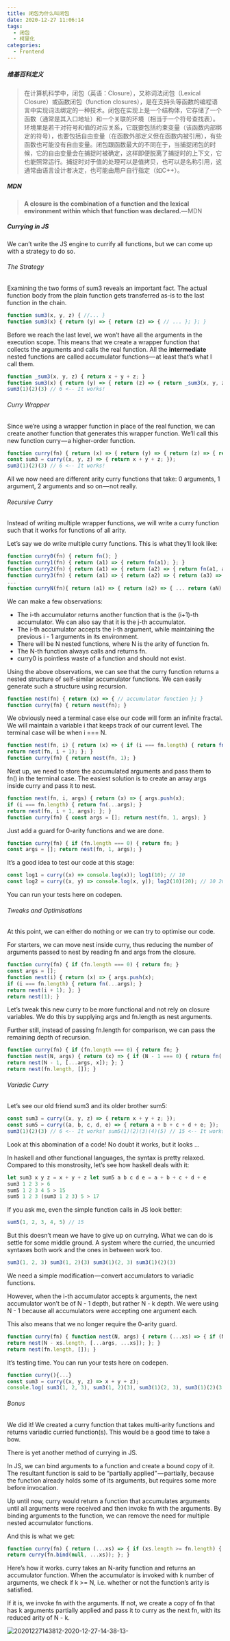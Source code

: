 ```yaml
---
title: 闭包为什么叫闭包
date: 2020-12-27 11:06:14
tags:
  - 闭包
  - 柯里化
categories:
  - Frontend
---
```


##### 维基百科定义

> 在计算机科学中，闭包（英语：Closure），又称词法闭包（Lexical Closure）或函数闭包（function closures），是在支持头等函数的编程语言中实现词法绑定的一种技术。闭包在实现上是一个结构体，它存储了一个函数（通常是其入口地址）和一个关联的环境（相当于一个符号查找表）。环境里是若干对符号和值的对应关系，它既要包括约束变量（该函数内部绑定的符号），也要包括自由变量（在函数外部定义但在函数内被引用），有些函数也可能没有自由变量。闭包跟函数最大的不同在于，当捕捉闭包的时候，它的自由变量会在捕捉时被确定，这样即便脱离了捕捉时的上下文，它也能照常运行。捕捉时对于值的处理可以是值拷贝，也可以是名称引用，这通常由语言设计者决定，也可能由用户自行指定（如C++）。

##### MDN

> **A closure is the combination of a function and the lexical environment within which that function was declared.**— MDN

##### Currying in JS

We can’t write the JS engine to currify all functions, but we can come up with a strategy to do so.

###### The Strategy

Examining the two forms of sum3 reveals an important fact. The actual function body from the plain function gets transferred as-is to the last function in the chain.

```js
function sum3(x, y, z) { //... }
function sum3(x) { return (y) => { return (z) => { // ... }; }; }

```

Before we reach the last level, we won’t have all the arguments in the execution scope. This means that we create a wrapper function that collects the arguments and calls the real function. All the **intermediate** nested functions are called accumulator functions — at least that’s what I call them.

```js
function _sum3(x, y, z) { return x + y + z; }
function sum3(x) { return (y) => { return (z) => { return _sum3(x, y, z); }; }; }
sum3(1)(2)(3) // 6 <-- It works!
```

###### Curry Wrapper

Since we’re using a wrapper function in place of the real function, we can create another function that generates this wrapper function. We’ll call this new function curry — a higher-order function.

```js
function curry(fn) { return (x) => { return (y) => { return (z) => { return fn(x, y, z); }; }; }; }
const sum3 = curry((x, y, z) => { return x + y + z; });
sum3(1)(2)(3) // 6 <-- It works!


```

All we now need are different arity curry functions that take: 0 arguments, 1 argument, 2 arguments and so on — not really.

###### Recursive Curry

Instead of writing multiple wrapper functions, we will write a curry function such that it works for functions of all arity.

Let’s say we do write multiple curry functions. This is what they’ll look like:

```js
function curry0(fn) { return fn(); }
function curry1(fn) { return (a1) => { return fn(a1); }; }
function curry2(fn) { return (a1) => { return (a2) => { return fn(a1, a2); }; }; }
function curry3(fn) { return (a1) => { return (a2) => { return (a3) => { return fn(a1, a2, a3); }; }; }; }
...
function curryN(fn){ return (a1) => { return (a2) => { ... return (aN) => { // N-th nested function return fn(a1, a2, ... aN); }; }; }; }
```

We can make a few observations:

- The i-th accumulator returns another function that is the (i+1)-th accumulator. We can also say that it is the j-th accumulator.
- The i-th accumulator accepts the i-th argument, while maintaining the previous i - 1 arguments in its environment.
- There will be N nested functions, where N is the arity of function fn.
- The N-th function always calls and returns fn.
- curry0 is pointless waste of a function and should not exist.

Using the above observations, we can see that the curry function returns a nested structure of self-similar accumulator functions. We can easily generate such a structure using recursion.

```js
function nest(fn) { return (x) => { // accumulator function }; }
function curry(fn) { return nest(fn); }
```

We obviously need a terminal case else our code will form an infinite fractal. We will maintain a variable i that keeps track of our current level. The terminal case will be when i === N.

```js
function nest(fn, i) { return (x) => { if (i === fn.length) { return fn(); }
return nest(fn, i + 1); }; }
function curry(fn) { return nest(fn, 1); }

```

Next up, we need to store the accumulated arguments and pass them to fn() in the terminal case. The easiest solution is to create an array args inside curry and pass it to nest.

```js
function nest(fn, i, args) { return (x) => { args.push(x);
if (i === fn.length) { return fn(...args); }
return nest(fn, i + 1, args); }; }
function curry(fn) { const args = []; return nest(fn, 1, args); }
```

Just add a guard for 0-arity functions and we are done.

```js
function curry(fn) { if (fn.length === 0) { return fn; }
const args = []; return nest(fn, 1, args); }

```

It’s a good idea to test our code at this stage:

```js
const log1 = curry((x) => console.log(x)); log1(10); // 10
const log2 = curry((x, y) => console.log(x, y)); log2(10)(20); // 10 20

```

You can run your tests here on codepen.

###### Tweaks and Optimisations

At this point, we can either do nothing or we can try to optimise our code.

For starters, we can move nest inside curry, thus reducing the number of arguments passed to nest by reading fn and args from the closure.

```js
function curry(fn) { if (fn.length === 0) { return fn; }
const args = [];
function nest(i) { return (x) => { args.push(x);
if (i === fn.length) { return fn(...args); }
return nest(i + 1); }; }
return nest(1); }

```

Let’s tweak this new curry to be more functional and not rely on closure variables. We do this by supplying args and fn.length as nest arguments.

Further still, instead of passing fn.length for comparison, we can pass the remaining depth of recursion.

```js
function curry(fn) { if (fn.length === 0) { return fn; }
function nest(N, args) { return (x) => { if (N - 1 === 0) { return fn(...args, x); }
return nest(N - 1, [...args, x]); }; }
return nest(fn.length, []); }
```

###### Variadic Curry

Let’s see our old friend sum3 and its older brother sum5:

```js
const sum3 = curry((x, y, z) => { return x + y + z; });
const sum5 = curry((a, b, c, d, e) => { return a + b + c + d + e; });
sum3(1)(2)(3) // 6 <-- It works! sum5(1)(2)(3)(4)(5) // 15 <-- It works!

```

Look at this abomination of a code! No doubt it works, but it looks …

In haskell and other functional languages, the syntax is pretty relaxed. Compared to this monstrosity, let’s see how haskell deals with it:

```js
let sum3 x y z = x + y + z let sum5 a b c d e = a + b + c + d + e
sum3 1 2 3 > 6
sum5 1 2 3 4 5 > 15
sum5 1 2 3 (sum3 1 2 3) 5 > 17
```

If you ask me, even the simple function calls in JS look better:

```js
sum5(1, 2, 3, 4, 5) // 15

```

But this doesn’t mean we have to give up on currying. What we can do is settle for some middle ground. A system where the curried, the uncurried syntaxes both work and the ones in between work too.

```js
sum3(1, 2, 3) sum3(1, 2)(3) sum3(1)(2, 3) sum3(1)(2)(3)

```

We need a simple modification — convert accumulators to variadic functions.

However, when the i-th accumulator accepts k arguments, the next accumulator won’t be of N - 1 depth, but rather N - k depth. We were using N - 1 because all accumulators were accepting one argument each.

This also means that we no longer require the 0-arity guard.

```js
function curry(fn) { function nest(N, args) { return (...xs) => { if (N - xs.length === 0) { return fn(...args, ...xs); }
return nest(N - xs.length, [...args, ...xs]); }; }
return nest(fn.length, []); }
```

It’s testing time. You can run your tests here on codepen.

```js
function curry(){...}
const sum3 = curry((x, y, z) => x + y + z);
console.log( sum3(1, 2, 3), sum3(1, 2)(3), sum3(1)(2, 3), sum3(1)(2)(3), ); // 6 6 6 6
```

###### Bonus

We did it! We created a curry function that takes multi-arity functions and returns variadic curried function(s). This would be a good time to take a bow.

There is yet another method of currying in JS.

In JS, we can bind arguments to a function and create a bound copy of it. The resultant function is said to be “partially applied” — partially, because the function already holds some of its arguments, but requires some more before invocation.

Up until now, curry would return a function that accumulates arguments until all arguments were received and then invoke fn with the arguments. By binding arguments to the function, we can remove the need for multiple nested accumulator functions.

And this is what we get:

```js
function curry(fn) { return (...xs) => { if (xs.length >= fn.length) { return fn(...xs); }
return curry(fn.bind(null, ...xs)); }; }
```

Here’s how it works. curry takes an N-arity function and returns an accumulator function. When the accumulator is invoked with k number of arguments, we check if k >= N, i.e. whether or not the function’s arity is satisfied.

If it is, we invoke fn with the arguments. If not, we create a copy of fn that has k arguments partially applied and pass it to curry as the next fn, with its reduced arity of N - k.

![20201227143812-2020-12-27-14-38-13-](https://cdn.jsdelivr.net/gh/catzillaorz/imgcdn/vsc_img/20201227143812-2020-12-27-14-38-13-.png)
